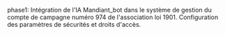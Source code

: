 phase1: Intégration de l'IA Mandiant_bot dans le système de gestion du compte de campagne numéro 974 de l'association loi 1901. Configuration des paramètres de sécurités et droits d'accès.